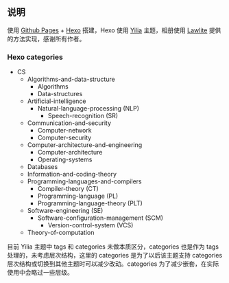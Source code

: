 ## 说明

使用 [Github Pages](https://pages.github.com/) + [Hexo](https://hexo.io/) 搭建，Hexo 使用 [Yilia](https://github.com/litten/hexo-theme-yilia) 主题，相册使用 [Lawlite](http://lawlite.me/2017/04/13/Hexo-Github%E5%AE%9E%E7%8E%B0%E7%9B%B8%E5%86%8C%E5%8A%9F%E8%83%BD/) 提供的方法实现，感谢所有作者。



### Hexo categories

- CS
  - Algorithms-and-data-structure
    - Algorithms
    - Data-structures
  - Artificial-intelligence
    - Natural-language-processing (NLP)
      - Speech-recognition (SR)
  - Communication-and-security
    - Computer-network
    - Computer-security
  - Computer-architecture-and-engineering
    - Computer-architecture
    - Operating-systems
  - Databases
  - Information-and-coding-theory
  - Programming-languages-and-compilers
    - Compiler-theory (CT)
    - Programming-language (PL)
    - Programming-language-theory (PLT)
  - Software-engineering (SE)
    - Software-configuration-management (SCM)
      - Version-control-system (VCS)
  - Theory-of-computation


目前 Yilia 主题中 tags 和 categories 未做本质区分，categories 也是作为 tags 处理的，未考虑层次结构，这里的 categories 是为了以后该主题支持 categories 层次结构或切换到其他主题时可以减少改动。categories 为了减少嵌套，在实际使用中会略过一些层级。